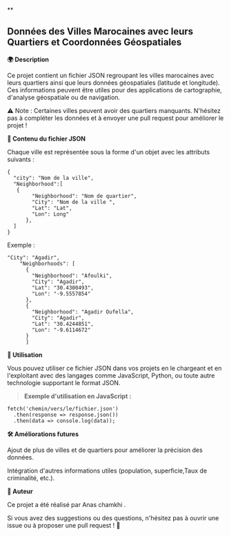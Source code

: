 
**

## Données des Villes Marocaines avec leurs Quartiers et Coordonnées Géospatiales


**🌍 Description**

Ce projet contient un fichier JSON regroupant les villes marocaines avec leurs quartiers ainsi que leurs données géospatiales (latitude et longitude). Ces informations peuvent être utiles pour des applications de cartographie, d'analyse géospatiale ou de navigation.

⚠️ Note : Certaines villes peuvent avoir des quartiers manquants. N'hésitez pas à compléter les données et à envoyer une pull request pour améliorer le projet !

**📂 Contenu du fichier JSON**

Chaque ville est représentée sous la forme d'un objet avec les attributs suivants :

    {
      "city": "Nom de la ville",
      "Neighborhood":[
       {
            "Neighborhood": "Nom de quartier",
            "City": "Nom de la ville ",
            "Lat": "Lat",
            "Lon": Long"
          },
      ]
    }

Exemple :

    "City": "Agadir",
        "Neighborhoods": [
          {
            "Neighborhood": "Afoulki",
            "City": "Agadir",
            "Lat": "30.4300493",
            "Lon": "-9.5557854"
          },
          {
            "Neighborhood": "Agadir Oufella",
            "City": "Agadir",
            "Lat": "30.4244851",
            "Lon": "-9.6114672"
          }
          ]

**🔧 Utilisation**

Vous pouvez utiliser ce fichier JSON dans vos projets en le chargeant et en l'exploitant avec des langages comme JavaScript, Python, ou toute autre technologie supportant le format JSON.



> **Exemple d'utilisation en JavaScript :**


    fetch('chemin/vers/le/fichier.json')
      .then(response => response.json())
      .then(data => console.log(data));

**🛠 Améliorations futures**

Ajout de plus de villes et de quartiers pour améliorer la précision des données.

Intégration d'autres informations utiles (population, superficie,Taux de criminalité, etc.).



**👥 Auteur**

Ce projet a été réalisé par Anas chamkhi .

Si vous avez des suggestions ou des questions, n'hésitez pas à ouvrir une issue ou à proposer une pull request ! 🚀



